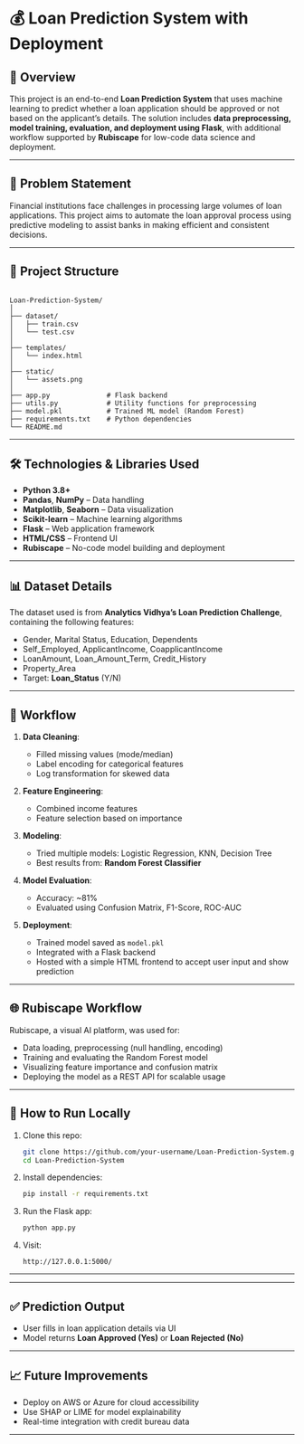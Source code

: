 # 💰 Loan Prediction System with Deployment

## 📌 Overview

This project is an end-to-end **Loan Prediction System** that uses machine learning to predict whether a loan application should be approved or not based on the applicant’s details. The solution includes **data preprocessing, model training, evaluation, and deployment using Flask**, with additional workflow supported by **Rubiscape** for low-code data science and deployment.

---

## 🧠 Problem Statement

Financial institutions face challenges in processing large volumes of loan applications. This project aims to automate the loan approval process using predictive modeling to assist banks in making efficient and consistent decisions.

---

## 📂 Project Structure

```

Loan-Prediction-System/
│
├── dataset/
│   ├── train.csv
│   └── test.csv
│
├── templates/
│   └── index.html
│
├── static/
│   └── assets.png
│
├── app.py              # Flask backend
├── utils.py            # Utility functions for preprocessing
├── model.pkl           # Trained ML model (Random Forest)
├── requirements.txt    # Python dependencies
└── README.md

````

---

## 🛠️ Technologies & Libraries Used

- **Python 3.8+**
- **Pandas**, **NumPy** – Data handling
- **Matplotlib**, **Seaborn** – Data visualization
- **Scikit-learn** – Machine learning algorithms
- **Flask** – Web application framework
- **HTML/CSS** – Frontend UI
- **Rubiscape** – No-code model building and deployment

---

## 📊 Dataset Details

The dataset used is from **Analytics Vidhya’s Loan Prediction Challenge**, containing the following features:

- Gender, Marital Status, Education, Dependents
- Self_Employed, ApplicantIncome, CoapplicantIncome
- LoanAmount, Loan_Amount_Term, Credit_History
- Property_Area
- Target: **Loan_Status** (Y/N)

---

## 🔄 Workflow

1. **Data Cleaning**:
   - Filled missing values (mode/median)
   - Label encoding for categorical features
   - Log transformation for skewed data

2. **Feature Engineering**:
   - Combined income features
   - Feature selection based on importance

3. **Modeling**:
   - Tried multiple models: Logistic Regression, KNN, Decision Tree
   - Best results from: **Random Forest Classifier**

4. **Model Evaluation**:
   - Accuracy: ~81%
   - Evaluated using Confusion Matrix, F1-Score, ROC-AUC

5. **Deployment**:
   - Trained model saved as `model.pkl`
   - Integrated with a Flask backend
   - Hosted with a simple HTML frontend to accept user input and show prediction

---

## 🌐 Rubiscape Workflow

Rubiscape, a visual AI platform, was used for:
- Data loading, preprocessing (null handling, encoding)
- Training and evaluating the Random Forest model
- Visualizing feature importance and confusion matrix
- Deploying the model as a REST API for scalable usage

---

## 🚀 How to Run Locally

1. Clone this repo:
   ```bash
   git clone https://github.com/your-username/Loan-Prediction-System.git
   cd Loan-Prediction-System
   ```

2. Install dependencies:

   ```bash
   pip install -r requirements.txt
   ```

3. Run the Flask app:

   ```bash
   python app.py
   ```

4. Visit:

   ```
   http://127.0.0.1:5000/
   ```

---

---


## ✅ Prediction Output

* User fills in loan application details via UI
* Model returns **Loan Approved (Yes)** or **Loan Rejected (No)**

---

## 📈 Future Improvements

* Deploy on AWS or Azure for cloud accessibility
* Use SHAP or LIME for model explainability
* Real-time integration with credit bureau data

---

